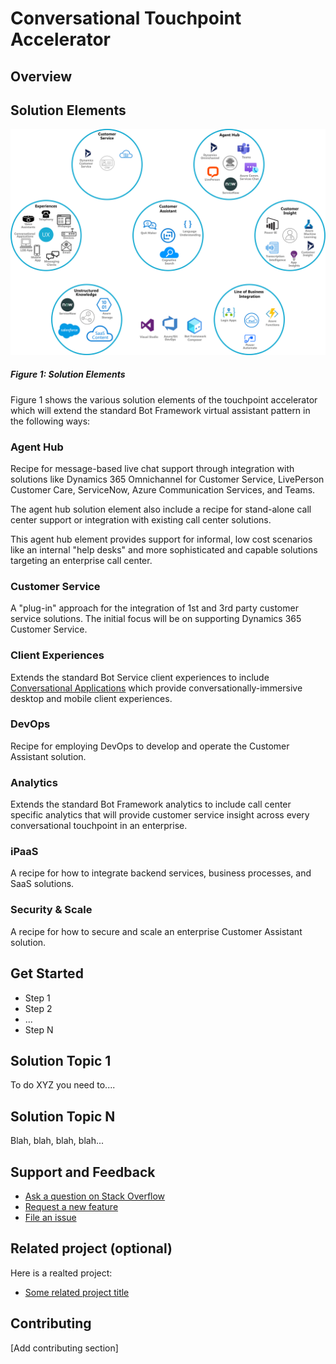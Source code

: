 # Conversational Touchpoint Accelerator
## Overview
## Solution Elements
![Solution Elements](./images/CustomerAssistantSolutionElements.png)
##### Figure 1: Solution Elements
Figure 1 shows the various solution elements of the touchpoint accelerator which 
will extend the standard Bot Framework virtual assistant pattern in the following ways:
### Agent Hub
Recipe for message-based live chat support through integration with solutions like Dynamics
365 Omnichannel for Customer Service, LivePerson Customer Care, ServiceNow, Azure
Communication Services, and Teams.

The agent hub solution element also include a recipe for stand-alone call center support
or integration with existing call center solutions.

This agent hub element provides support for informal, low cost scenarios like an internal 
"help desks" and more sophisticated and capable solutions targeting an enterprise call
center.
### Customer Service
A "plug-in" approach for the integration of 1st and 3rd party customer service solutions.  The
initial focus will be on supporting Dynamics 365 Customer Service.
### Client Experiences
Extends the standard Bot Service client experiences to include [Conversational Applications](http://aka.ms/capps) 
which provide conversationally-immersive desktop and mobile client experiences.
### DevOps
Recipe for employing DevOps to develop and operate the Customer Assistant solution.
### Analytics
Extends the standard Bot Framework analytics to include call center specific analytics that will 
provide customer service insight across every conversational touchpoint in an enterprise.
### iPaaS
A recipe for how to integrate backend services, business processes, and SaaS solutions.
### Security & Scale
A recipe for how to secure and scale an enterprise Customer Assistant solution.
## Get Started
- Step 1
- Step 2
- ...
- Step N
## Solution Topic 1
To do XYZ you need to....
## Solution Topic N
Blah, blah, blah, blah...
## Support and Feedback
- [Ask a question on Stack Overflow](http://add.url.com)
- [Request a new feature](http://add.url.com)
- [File an issue](http://add.url.com)
## Related project (optional)
Here is a realted project:
- [Some related project title](http://add.url.com)
## Contributing
[Add contributing section]